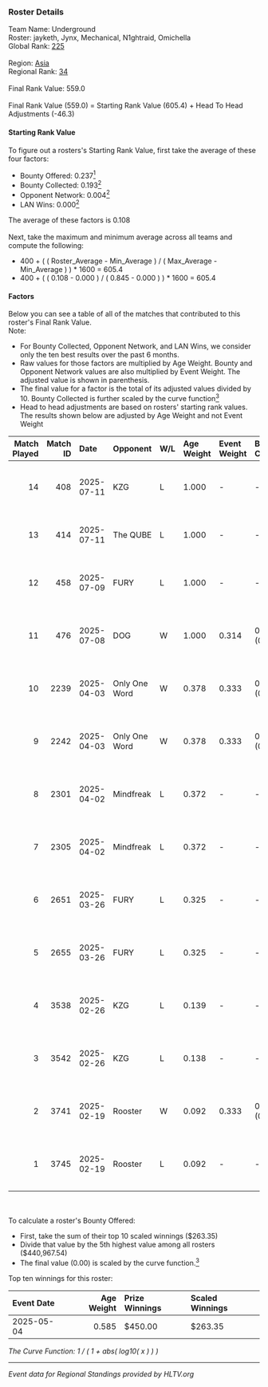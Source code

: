 ### Roster Details<br />
Team Name: Underground<br />
Roster: jayketh, Jynx, Mechanical, N1ghtraid, Omichella<br />
Global Rank: [225](../../standings_global_2025_08_04.md)<br />
<br />
Region: [Asia]( ../../standings_asia_2025_08_04.md)<br />
Regional Rank: [34]( ../../standings_asia_2025_08_04.md)<br />
<br />
Final Rank Value:  559.0<br />
<br />
Final Rank Value (559.0) = Starting Rank Value (605.4) + Head To Head Adjustments (-46.3)<br />

#### Starting Rank Value<br />
To figure out a rosters's Starting Rank Value, first take the average of these four factors:<br />
- Bounty Offered: 0.237[<sup>1</sup>](#table2)
- Bounty Collected: 0.193[<sup>2</sup>](#table1)
- Opponent Network: 0.004[<sup>2</sup>](#table1)
- LAN Wins: 0.000[<sup>2</sup>](#table1)

The average of these factors is 0.108<br />
<br />
Next, take the maximum and minimum average across all teams and compute the following:<br />
- 400 + ( ( Roster_Average - Min_Average ) / ( Max_Average - Min_Average ) ) * 1600 = 605.4
- 400 + ( ( 0.108 - 0.000 ) / ( 0.845 - 0.000 ) ) * 1600 = 605.4


#### Factors<br />
Below you can see a table of all of the matches that contributed to this roster's Final Rank Value.<br />
Note:<br />

- For Bounty Collected, Opponent Network, and LAN Wins, we consider only the ten best results over the past 6 months.
- Raw values for those factors are multiplied by Age Weight. Bounty and Opponent Network values are also multiplied by Event Weight. The adjusted value is shown in parenthesis.
- The final value for a factor is the total of its adjusted values divided by 10. Bounty Collected is further scaled by the curve function[<sup>3</sup>](#curveFunction)
- Head to head adjustments are based on rosters' starting rank values. The results shown below are adjusted by Age Weight and not Event Weight
<span id="table1"></span><br />


| Match Played | Match ID | Date       | Opponent      | W/L | Age Weight | Event Weight | Bounty Collected | Opponent Network | LAN Wins  | H2H Adj. | Roster                                          |
| -: | -: | :- | :- | :- | :- | :- | :- | :- | :- | -: | :- |
|           14 |      408 | 2025-07-11 | KZG           | L   | 1.000      | -            | -                | -                | -         |   -12.20 | jayketh, Jynx, Mechanical, N1ghtraid, Omichella |
|           13 |      414 | 2025-07-11 | The QUBE      | L   | 1.000      | -            | -                | -                | -         |   -19.27 | beeb, Jynx, Mechanical, N1ghtraid, Omichella    |
|           12 |      458 | 2025-07-09 | FURY          | L   | 1.000      | -            | -                | -                | -         |   -14.14 | jayketh, Jynx, Mechanical, N1ghtraid, Omichella |
|           11 |      476 | 2025-07-08 | DOG           | W   | 1.000      | 0.314        | 0.000 (0.000)    | 0.000 (0.000)    | 0 (0.000) |     7.60 | jayketh, Jynx, Mechanical, N1ghtraid, Omichella |
|           10 |     2239 | 2025-04-03 | Only One Word | W   | 0.378      | 0.333        | 0.001 (0.000)    | 0.122 (0.015)    | 0 (0.000) |     7.21 | coops, Mechanical, N1ghtraid, Omichella, rahley |
|            9 |     2242 | 2025-04-03 | Only One Word | W   | 0.378      | 0.333        | 0.001 (0.000)    | 0.122 (0.015)    | 0 (0.000) |     7.44 | coops, Mechanical, N1ghtraid, Omichella, rahley |
|            8 |     2301 | 2025-04-02 | Mindfreak     | L   | 0.372      | -            | -                | -                | -         |    -4.96 | coops, Mechanical, N1ghtraid, Omichella, rahley |
|            7 |     2305 | 2025-04-02 | Mindfreak     | L   | 0.372      | -            | -                | -                | -         |    -5.12 | coops, Mechanical, N1ghtraid, Omichella, rahley |
|            6 |     2651 | 2025-03-26 | FURY          | L   | 0.325      | -            | -                | -                | -         |    -4.66 | coops, Mechanical, N1ghtraid, Omichella, rahley |
|            5 |     2655 | 2025-03-26 | FURY          | L   | 0.325      | -            | -                | -                | -         |    -4.79 | coops, Mechanical, N1ghtraid, Omichella, rahley |
|            4 |     3538 | 2025-02-26 | KZG           | L   | 0.139      | -            | -                | -                | -         |    -2.18 | coops, Mechanical, N1ghtraid, Omichella, rahley |
|            3 |     3542 | 2025-02-26 | KZG           | L   | 0.138      | -            | -                | -                | -         |    -2.21 | coops, Mechanical, N1ghtraid, Omichella, rahley |
|            2 |     3741 | 2025-02-19 | Rooster       | W   | 0.092      | 0.333        | 0.010 (0.000)    | 0.267 (0.008)    | 0 (0.000) |     1.93 | coops, Mechanical, N1ghtraid, Omichella, rahley |
|            1 |     3745 | 2025-02-19 | Rooster       | L   | 0.092      | -            | -                | -                | -         |    -0.97 | coops, Mechanical, N1ghtraid, Omichella, rahley |

<br />
<span id="table2"></span><br />
To calculate a roster's Bounty Offered:<br />

- First, take the sum of their top 10 scaled winnings ($263.35)
- Divide that value by the 5th highest value among all rosters ($440,967.54)
- The final value (0.00) is scaled by the curve function.[<sup>3</sup>](#curveFunction)

Top ten winnings for this roster:<br />

| Event Date | Age Weight | Prize Winnings | Scaled Winnings |
| :- | -: | :- | :- |
| 2025-05-04 |      0.585 | $450.00        | $263.35         |


<span id="curveFunction"></span>_The Curve Function: 1 / ( 1 + abs( log10( x ) ) )_<br />

---
_Event data for Regional Standings provided by HLTV.org_<br />
